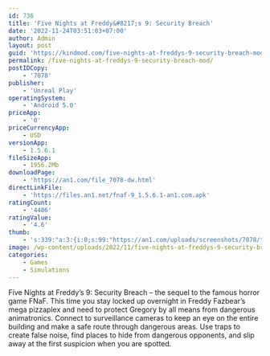 ```yaml
---
id: 736
title: 'Five Nights at Freddy&#8217;s 9: Security Breach'
date: '2022-11-24T03:51:03+07:00'
author: Admin
layout: post
guid: 'https://kindmod.com/five-nights-at-freddys-9-security-breach-mod/'
permalink: /five-nights-at-freddys-9-security-breach-mod/
postIDCopy:
    - '7078'
publisher:
    - 'Unreal Play'
operatingSystem:
    - 'Android 5.0'
priceApp:
    - '0'
priceCurrencyApp:
    - USD
versionApp:
    - 1.5.6.1
fileSizeApp:
    - 1956.2Mb
downloadPage:
    - 'https://an1.com/file_7078-dw.html'
directLinkFile:
    - 'https://files.an1.net/fnaf-9_1.5.6.1-an1.com.apk'
ratingCount:
    - '4406'
ratingValue:
    - '4.6'
thumb:
    - 's:339:"a:3:{i:0;s:99:"https://an1.com/uploads/screenshots/7078/thumbs/five-nights-at-freddy-9-security-breach-919812.webp";i:1;s:99:"https://an1.com/uploads/screenshots/7078/thumbs/five-nights-at-freddy-9-security-breach-959543.webp";i:2;s:99:"https://an1.com/uploads/screenshots/7078/thumbs/five-nights-at-freddy-9-security-breach-683111.webp";}";'
image: /wp-content/uploads/2022/11/five-nights-at-freddys-9-security-breach-mod.png
categories:
    - Games
    - Simulations
---
```


Five Nights at Freddy’s 9: Security Breach – the sequel to the famous horror game FNaF. This time you stay locked up overnight in Freddy Fazbear’s mega pizzaplex and need to protect Gregory by all means from dangerous animatronics. Connect to surveillance cameras to keep an eye on the entire building and make a safe route through dangerous areas. Use traps to create false noise, find places to hide from dangerous opponents, and slip away at the first suspicion when you are spotted.